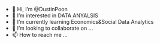- 👋 Hi, I’m @DustinPoon
- 👀 I’m interested in DATA ANYALSIS
- 🌱 I’m currently learning Economics&Social Data Analytics
- 💞️ I’m looking to collaborate on ...
- 📫 How to reach me ...

<!---
DustinPoon/DustinPoon is a ✨ special ✨ repository because its `README.md` (this file) appears on your GitHub profile.
You can click the Preview link to take a look at your changes.
--->
